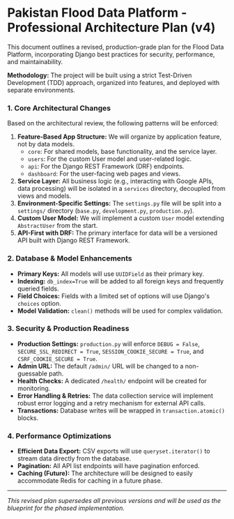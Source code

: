 # Pakistan Flood Data Platform - Professional Architecture Plan (v4)

This document outlines a revised, production-grade plan for the Flood Data Platform, incorporating Django best practices for security, performance, and maintainability.

**Methodology:** The project will be built using a strict Test-Driven Development (TDD) approach, organized into features, and deployed with separate environments.

### 1. Core Architectural Changes

Based on the architectural review, the following patterns will be enforced:

1.  **Feature-Based App Structure:** We will organize by application feature, not by data models.
    *   `core`: For shared models, base functionality, and the service layer.
    *   `users`: For the custom User model and user-related logic.
    *   `api`: For the Django REST Framework (DRF) endpoints.
    *   `dashboard`: For the user-facing web pages and views.
2.  **Service Layer:** All business logic (e.g., interacting with Google APIs, data processing) will be isolated in a `services` directory, decoupled from views and models.
3.  **Environment-Specific Settings:** The `settings.py` file will be split into a `settings/` directory (`base.py`, `development.py`, `production.py`).
4.  **Custom User Model:** We will implement a custom `User` model extending `AbstractUser` from the start.
5.  **API-First with DRF:** The primary interface for data will be a versioned API built with Django REST Framework.

### 2. Database & Model Enhancements

*   **Primary Keys:** All models will use `UUIDField` as their primary key.
*   **Indexing:** `db_index=True` will be added to all foreign keys and frequently queried fields.
*   **Field Choices:** Fields with a limited set of options will use Django's `choices` option.
*   **Model Validation:** `clean()` methods will be used for complex validation.

### 3. Security & Production Readiness

*   **Production Settings:** `production.py` will enforce `DEBUG = False`, `SECURE_SSL_REDIRECT = True`, `SESSION_COOKIE_SECURE = True`, and `CSRF_COOKIE_SECURE = True`.
*   **Admin URL:** The default `/admin/` URL will be changed to a non-guessable path.
*   **Health Checks:** A dedicated `/health/` endpoint will be created for monitoring.
*   **Error Handling & Retries:** The data collection service will implement robust error logging and a retry mechanism for external API calls.
*   **Transactions:** Database writes will be wrapped in `transaction.atomic()` blocks.

### 4. Performance Optimizations

*   **Efficient Data Export:** CSV exports will use `queryset.iterator()` to stream data directly from the database.
*   **Pagination:** All API list endpoints will have pagination enforced.
*   **Caching (Future):** The architecture will be designed to easily accommodate Redis for caching in a future phase.

---
*This revised plan supersedes all previous versions and will be used as the blueprint for the phased implementation.*